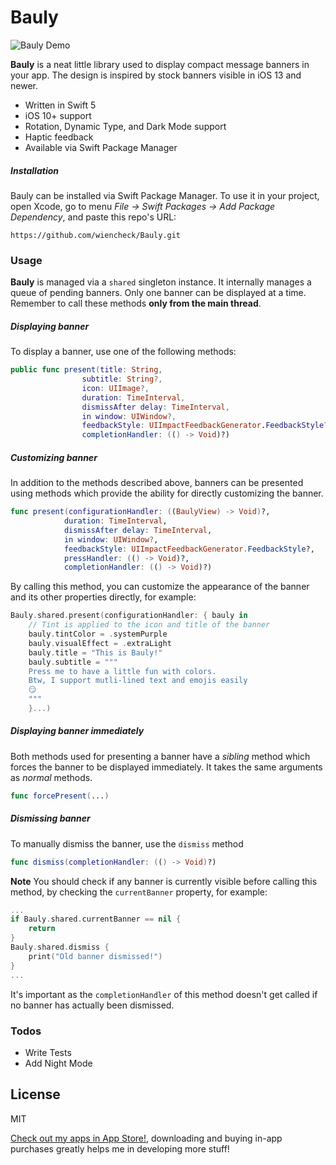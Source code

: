 # Bauly

![Bauly Demo](https://i.imgur.com/tAx7gJd.gif)

**Bauly** is a neat little library used to display compact message banners in your app. The design is inspired by stock banners visible in iOS 13 and newer. 

- Written in Swift 5
- iOS 10+ support
- Rotation, Dynamic Type, and Dark Mode support
- Haptic feedback
- Available via Swift Package Manager

##### Installation
Bauly can be installed via Swift Package Manager. To use it in your project, open Xcode, go to menu *File -> Swift Packages -> Add Package Dependency*, and paste this repo's URL:
```
https://github.com/wiencheck/Bauly.git
```

### Usage
**Bauly** is managed via a `shared` singleton instance.
It internally manages a queue of pending banners. Only one banner can be displayed at a time. Remember to call these methods **only from the main thread**.

##### Displaying banner
To display a banner, use one of the following methods:
```swift
public func present(title: String, 
                subtitle: String?, 
                icon: UIImage?, 
                duration: TimeInterval, 
                dismissAfter delay: TimeInterval, 
                in window: UIWindow?, 
                feedbackStyle: UIImpactFeedbackGenerator.FeedbackStyle?, pressHandler: (() -> Void)?, 
                completionHandler: (() -> Void)?)
```

##### Customizing banner
In addition to the methods described above, banners can be presented using methods which provide the ability for directly customizing the banner.

```swift
func present(configurationHandler: ((BaulyView) -> Void)?, 
            duration: TimeInterval, 
            dismissAfter delay: TimeInterval, 
            in window: UIWindow?, 
            feedbackStyle: UIImpactFeedbackGenerator.FeedbackStyle?, 
            pressHandler: (() -> Void)?, 
            completionHandler: (() -> Void)?)
```

By calling this method, you can customize the appearance of the banner and its other properties directly, for example:

```swift
Bauly.shared.present(configurationHandler: { bauly in
    // Tint is applied to the icon and title of the banner
    bauly.tintColor = .systemPurple
    bauly.visualEffect = .extraLight
    bauly.title = "This is Bauly!"
    bauly.subtitle = """
    Press me to have a little fun with colors.
    Btw, I support mutli-lined text and emojis easily
    😏
    """
    }...)
```

##### Displaying banner immediately
Both methods used for presenting a banner have a *sibling* method which forces the banner to be displayed immediately. It takes the same arguments as *normal* methods.

```swift
func forcePresent(...)
```

##### Dismissing banner

To manually dismiss the banner, use the ```dismiss``` method

```swift
func dismiss(completionHandler: (() -> Void)?)
```

**Note** You should check if any banner is currently visible before calling this method, by checking the `currentBanner` property, for example:

```swift
...
if Bauly.shared.currentBanner == nil {
    return
}
Bauly.shared.dismiss {
    print("Old banner dismissed!")
}
...
```

It's important as the `completionHandler` of this method doesn't get called if no banner has actually been dismissed.

### Todos

 - Write Tests
 - Add Night Mode

License
----

MIT

[Check out my apps in App Store!](https://apps.apple.com/us/developer/adam-wienconek/id1331897870), downloading and buying in-app purchases greatly helps me in developing more stuff!
